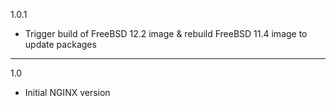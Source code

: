 1.0.1

* Trigger build of FreeBSD 12.2 image & rebuild FreeBSD 11.4 image to update packages

---

1.0

* Initial NGINX version
